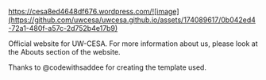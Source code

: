 https://cesa8ed4648df676.wordpress.com/![image](https://github.com/uwcesa/uwcesa.github.io/assets/174089617/0b042ed4-72a1-480f-a57c-2d752b4e17b9)


Official website for UW-CESA. For more information about us, please look at the Abouts section of the website.

Thanks to @codewithsaddee for creating the template used.
